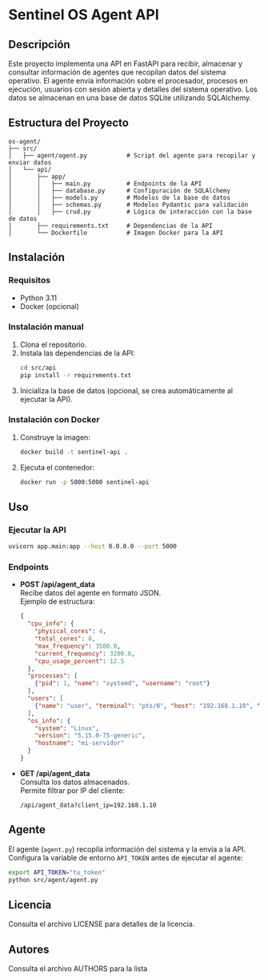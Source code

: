 # Sentinel OS Agent API

## Descripción

Este proyecto implementa una API en FastAPI para recibir, almacenar y consultar información de agentes que recopilan datos del sistema operativo. El agente envía información sobre el procesador, procesos en ejecución, usuarios con sesión abierta y detalles del sistema operativo. Los datos se almacenan en una base de datos SQLite utilizando SQLAlchemy.

## Estructura del Proyecto

```
os-agent/
├── src/
│   ├── agent/agent.py           # Script del agente para recopilar y enviar datos
│   └── api/
│       ├── app/
│       │   ├── main.py          # Endpoints de la API
│       │   ├── database.py      # Configuración de SQLAlchemy
│       │   ├── models.py        # Modelos de la base de datos
│       │   ├── schemas.py       # Modelos Pydantic para validación
│       │   ├── crud.py          # Lógica de interacción con la base de datos
│       ├── requirements.txt     # Dependencias de la API
│       └── Dockerfile           # Imagen Docker para la API
```

## Instalación

### Requisitos

- Python 3.11
- Docker (opcional)

### Instalación manual

1. Clona el repositorio.
2. Instala las dependencias de la API:
    ```bash
    cd src/api
    pip install -r requirements.txt
    ```
3. Inicializa la base de datos (opcional, se crea automáticamente al ejecutar la API).

### Instalación con Docker

1. Construye la imagen:
    ```bash
    docker build -t sentinel-api .
    ```
2. Ejecuta el contenedor:
    ```bash
    docker run -p 5000:5000 sentinel-api
    ```

## Uso

### Ejecutar la API

```bash
uvicorn app.main:app --host 0.0.0.0 --port 5000
```

### Endpoints

- **POST /api/agent_data**  
  Recibe datos del agente en formato JSON.  
  Ejemplo de estructura:
  ```json
  {
    "cpu_info": {
      "physical_cores": 4,
      "total_cores": 8,
      "max_frequency": 3500.0,
      "current_frequency": 3200.0,
      "cpu_usage_percent": 12.5
    },
    "processes": [
      {"pid": 1, "name": "systemd", "username": "root"}
    ],
    "users": [
      {"name": "user", "terminal": "pts/0", "host": "192.168.1.10", "started": 1627891234.0}
    ],
    "os_info": {
      "system": "Linux",
      "version": "5.15.0-75-generic",
      "hostname": "mi-servidor"
    }
  }
  ```

- **GET /api/agent_data**  
  Consulta los datos almacenados.  
  Permite filtrar por IP del cliente:
  ```
  /api/agent_data?client_ip=192.168.1.10
  ```

## Agente

El agente (`agent.py`) recopila información del sistema y la envía a la API.  
Configura la variable de entorno `API_TOKEN` antes de ejecutar el agente:

```bash
export API_TOKEN="tu_token"
python src/agent/agent.py
```

## Licencia

Consulta el archivo LICENSE para detalles de la licencia.

## Autores

Consulta el archivo AUTHORS para la lista